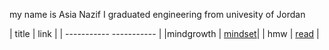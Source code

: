 my name is Asia Nazif I graduated engineering from univesity of Jordan 




| title      | link                                 |
| -----------   -----------                         |
|mindgrowth   |  [mindset](https://asyamoh.github.io/reading-notes/mindgrowth)|
| hmw         | [read](https://asyamoh.github.io/reading-notes/read%2002)                                                             |
  